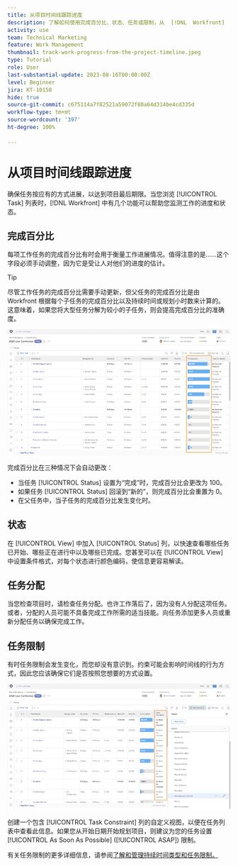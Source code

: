 ```yaml
---
title: 从项目时间线跟踪进度
description: 了解如何使用完成百分比、状态、任务或限制，从  [!DNL  Workfront]  中的项目时间线跟踪工作进度。
activity: use
team: Technical Marketing
feature: Work Management
thumbnail: track-work-progress-from-the-project-timeline.jpeg
type: Tutorial
role: User
last-substantial-update: 2023-08-16T00:00:00Z
level: Beginner
jira: KT-10150
hide: true
source-git-commit: c675114a7f82521a59072f80a64d314be4cd335d
workflow-type: tm+mt
source-wordcount: '397'
ht-degree: 100%

---
```


# 从项目时间线跟踪进度

确保任务按应有的方式进展，以达到项目最后期限。当您浏览 [!UICONTROL Task] 列表时，[!DNL  Workfront] 中有几个功能可以帮助您监测工作的进度和状态。

## 完成百分比

每项工作任务的完成百分比有时会用于衡量工作进展情况。值得注意的是......这个字段必须手动调整，因为它是受让人对他们的进度的估计。

>[!TIP]
>
>尽管工作任务的完成百分比需要手动更新，但父任务的完成百分比是由 Workfront 根据每个子任务的完成百分比以及持续时间或规划小时数来计算的。这意味着，如果您将大型任务分解为较小的子任务，则会提高完成百分比的准确度。


![显示 [!UICONTROL Percent Complete] 列的项目任务列表](assets/planner-fund-task-percent-complete.png)

完成百分比在三种情况下会自动更改：

* 当任务 [!UICONTROL Status] 设置为“完成”时，完成百分比会更改为 100。
* 如果任务 [!UICONTROL Status] 回滚到“新的”，则完成百分比会重置为 0。
* 在父任务中，当子任务的完成百分比发生变化时。

## 状态

在 [!UICONTROL View] 中加入 [!UICONTROL Status] 列，以快速查看哪些任务已开始、哪些正在进行中以及哪些已完成。您甚至可以在 [!UICONTROL View] 中设置条件格式，对每个状态进行颜色编码，使信息更容易解读。

## 任务分配

当您检查项目时，请检查任务分配。也许工作落后了，因为没有人分配这项任务。或者，分配的人员可能不具备完成工作所需的适当技能。向任务添加更多人员或重新分配任务以确保完成工作。

## 任务限制

有时任务限制会发生变化，而您却没有意识到。约束可能会影响时间线的行为方式，因此您应该确保它们是否按照您想要的方式设置。

![显示任务限制列的项目任务列表](assets/planner-fund-task-constraint.png)

创建一个包含 [!UICONTROL Task Constraint] 列的自定义视图，以便在任务列表中查看此信息。如果您从开始日期开始规划项目，则建议为您的任务设置 [!UICONTROL As Soon As Possible] ([!UICONTROL ASAP]) 限制。

有关任务限制的更多详细信息，请参阅[了解和管理持续时间类型和任务限制。](https://experienceleague.adobe.com/docs/workfront-learn/tutorials-workfront/manage-work/intermediate-projects/understand-and-manage-duration-types-and-task-constraints.html?lang=zh-Hans)
